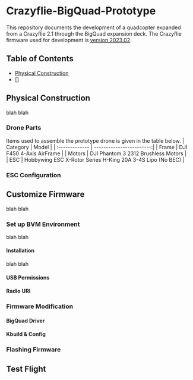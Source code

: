 # Crazyflie-BigQuad-Prototype
This repository documents the development of a quadcopter expanded from a Crazyflie 2.1 through the BigQuad expansion deck. The Crazyflie firmware used for development is [version 2023.02](https://github.com/bitcraze/crazyflie-firmware/releases/tag/2023.02).

## Table of Contents
* [Physical Construction](#physical-construction)
* []

## Physical Construction
blah blah

### Drone Parts
Items used to assemble the prototype drone is given in the table below.
| Category       | Model                    | 
| :------------- | ------------------------:| 
| Frame          | DJI F450 4-Axis AirFrame | 
| Motors         | DJI Phantom 3 2312 Brushless Motors |  
| ESC            | Hobbywing ESC X-Rotor Series H-King 20A 3-4S Lipo (No BEC) |  

### ESC Configuration


## Customize Firmware
blah blah


### Set up BVM Environment
blah blah

#### Installation
blah blah

#### USB Permissions

#### Radio URI

### Firmware Modification

#### BigQuad Driver

#### Kbuild & Config

### Flashing Firmware

## Test Flight


